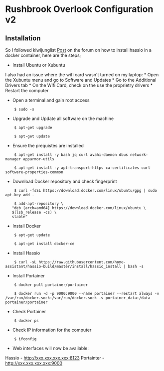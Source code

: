 # Rushbrook Overlook Configuration v2

## Installation

So I followed kiwijunglist [Post](https://community.home-assistant.io/t/this-is-how-i-installed-hass-io-on-ubuntu-with-docker-portainer-via-ssh/71743) on the forum 
on how to install hassio in a docker container, here are the steps;

* Install Ubuntu or Xubuntu

I also had an issue where the wifi card wasn't turned on my laptop:
    * Open the Xubuntu menu and go to Software and Updates
    * Go to the Additional Drivers tab
    * On the Wifi Card, check on the use the proprietry drivers
    * Restart the computer

* Open a terminal and gain root access

```
    $ sudo -s
```

* Upgrade and Update all software on the machine

```
    $ apt-get upgrade

    $ apt-get update
```

* Ensure the prequistes are installed

```
    $ apt-get install -y bash jq curl avahi-daemon dbus network-manager apparmor-utils

    $ apt-get install -y apt-transport-https ca-certificates curl software-properties-common
```

* Download Docker repository and check fingerprint

```
    $ curl -fsSL https://download.docker.com/linux/ubuntu/gpg | sudo apt-key add -
```

```
    $ add-apt-repository \
   "deb [arch=amd64] https://download.docker.com/linux/ubuntu \
   $(lsb_release -cs) \
   stable"
```

* Install Docker 

```
    $ apt-get update

    $ apt-get install docker-ce
```

* Install Hassio

```
    $ curl -sL https://raw.githubusercontent.com/home-assistant/hassio-build/master/install/hassio_install | bash -s
```

* Install Portainer

```
    $ docker pull portainer/portainer

    $ docker run -d -p 9000:9000 --name portainer --restart always -v /var/run/docker.sock:/var/run/docker.sock -v portainer_data:/data portainer/portainer
```

* Check Portainer

```
    $ docker ps
```

* Check IP information for the computer

```
    $ ifconfig
```

* Web interfaces will now be available:

Hassio - http://xxx.xxx.xxx.xxx:8123
Portainter - http://xxx.xxx.xxx.xxx:9000
